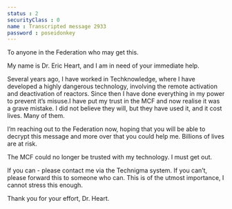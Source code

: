 ```yaml
---
status : 2
securityClass : 0
name : Transcripted message 2933
password : poseidonkey
---
```


To anyone in the Federation who may get this.

My name is Dr. Eric Heart, and I am in need of your immediate help.

Several years ago, I have worked in Techknowledge, where I have developed a highly dangerous technology, involving the remote activation and deactivation of reactors. Since then I have done everything in my power to prevent it’s misuse.I have put my trust in the MCF and now realise it was a grave mistake. I did not believe they will, but they have used it, and it cost lives. Many of them.

I’m reaching out to the Federation now, hoping that you will be able to decrypt this message and more over that you could help me.
Billions of lives are at risk.

The MCF could no longer be trusted with my technology. I must get out.

If you can - please contact me via the Technigma system. If you can’t, please forward this to someone who can.
This is of the utmost importance, I cannot stress this enough.

Thank you for your effort,
Dr. Heart.
